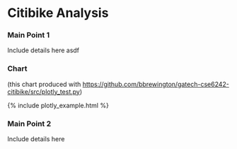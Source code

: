 # Citibike Analysis

### Main Point 1
Include details here asdf

### Chart
(this chart produced with https://github.com/bbrewington/gatech-cse6242-citibike/src/plotly_test.py)

{% include plotly_example.html %}

### Main Point 2
Include details here